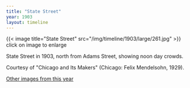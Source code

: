 ```yaml
---
title: "State Street"
year: 1903
layout: timeline
---
```


{{< image title="State Street" src="/img/timeline/1903/large/261.jpg" >}}
click on image to enlarge

State Street in 1903, north from Adams Street, showing noon day crowds. 

Courtesy of "Chicago and Its Makers" (Chicago: Felix Mendelsohn, 1929).  

[Other images from this year](/historical/timeline/1903)